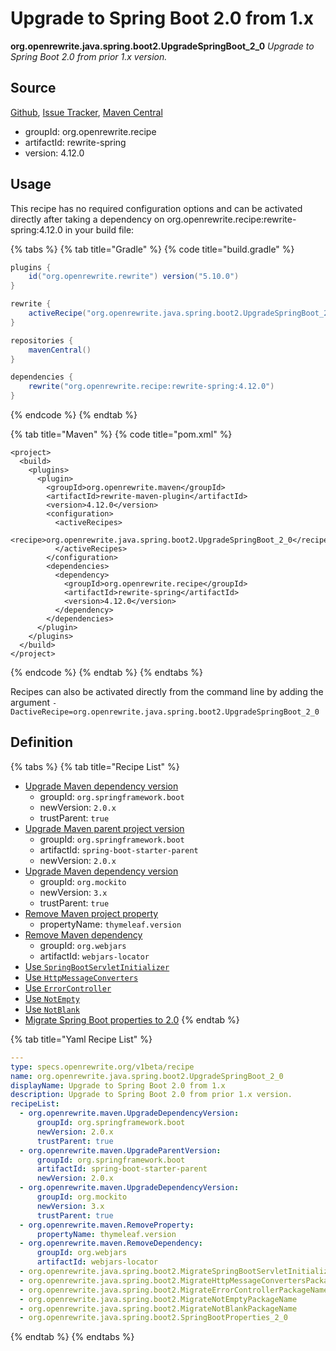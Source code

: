# Upgrade to Spring Boot 2.0 from 1.x

 **org.openrewrite.java.spring.boot2.UpgradeSpringBoot\_2\_0** _Upgrade to Spring Boot 2.0 from prior 1.x version._

## Source

[Github](https://github.com/openrewrite/rewrite-spring), [Issue Tracker](https://github.com/openrewrite/rewrite-spring/issues), [Maven Central](https://search.maven.org/artifact/org.openrewrite.recipe/rewrite-spring/4.12.0/jar)

* groupId: org.openrewrite.recipe
* artifactId: rewrite-spring
* version: 4.12.0

## Usage

This recipe has no required configuration options and can be activated directly after taking a dependency on org.openrewrite.recipe:rewrite-spring:4.12.0 in your build file:

{% tabs %}
{% tab title="Gradle" %}
{% code title="build.gradle" %}
```groovy
plugins {
    id("org.openrewrite.rewrite") version("5.10.0")
}

rewrite {
    activeRecipe("org.openrewrite.java.spring.boot2.UpgradeSpringBoot_2_0")
}

repositories {
    mavenCentral()
}

dependencies {
    rewrite("org.openrewrite.recipe:rewrite-spring:4.12.0")
}
```
{% endcode %}
{% endtab %}

{% tab title="Maven" %}
{% code title="pom.xml" %}
```markup
<project>
  <build>
    <plugins>
      <plugin>
        <groupId>org.openrewrite.maven</groupId>
        <artifactId>rewrite-maven-plugin</artifactId>
        <version>4.12.0</version>
        <configuration>
          <activeRecipes>
            <recipe>org.openrewrite.java.spring.boot2.UpgradeSpringBoot_2_0</recipe>
          </activeRecipes>
        </configuration>
        <dependencies>
          <dependency>
            <groupId>org.openrewrite.recipe</groupId>
            <artifactId>rewrite-spring</artifactId>
            <version>4.12.0</version>
          </dependency>
        </dependencies>
      </plugin>
    </plugins>
  </build>
</project>
```
{% endcode %}
{% endtab %}
{% endtabs %}

Recipes can also be activated directly from the command line by adding the argument `-DactiveRecipe=org.openrewrite.java.spring.boot2.UpgradeSpringBoot_2_0`

## Definition

{% tabs %}
{% tab title="Recipe List" %}
* [Upgrade Maven dependency version](../../../maven/upgradedependencyversion.md)
  * groupId: `org.springframework.boot`
  * newVersion: `2.0.x`
  * trustParent: `true`
* [Upgrade Maven parent project version](../../../maven/upgradeparentversion.md)
  * groupId: `org.springframework.boot`
  * artifactId: `spring-boot-starter-parent`
  * newVersion: `2.0.x`
* [Upgrade Maven dependency version](../../../maven/upgradedependencyversion.md)
  * groupId: `org.mockito`
  * newVersion: `3.x`
  * trustParent: `true`
* [Remove Maven project property](../../../maven/removeproperty.md)
  * propertyName: `thymeleaf.version`
* [Remove Maven dependency](../../../maven/removedependency.md)
  * groupId: `org.webjars`
  * artifactId: `webjars-locator`
* [Use `SpringBootServletInitializer`](migratespringbootservletinitializerpackagename.md)
* [Use `HttpMessageConverters`](migratehttpmessageconverterspackagename.md)
* [Use `ErrorController`](migrateerrorcontrollerpackagename.md)
* [Use `NotEmpty`](migratenotemptypackagename.md)
* [Use `NotBlank`](migratenotblankpackagename.md)
* [Migrate Spring Boot properties to 2.0](springbootproperties_2_0.md)
{% endtab %}

{% tab title="Yaml Recipe List" %}
```yaml
---
type: specs.openrewrite.org/v1beta/recipe
name: org.openrewrite.java.spring.boot2.UpgradeSpringBoot_2_0
displayName: Upgrade to Spring Boot 2.0 from 1.x
description: Upgrade to Spring Boot 2.0 from prior 1.x version.
recipeList:
  - org.openrewrite.maven.UpgradeDependencyVersion:
      groupId: org.springframework.boot
      newVersion: 2.0.x
      trustParent: true
  - org.openrewrite.maven.UpgradeParentVersion:
      groupId: org.springframework.boot
      artifactId: spring-boot-starter-parent
      newVersion: 2.0.x
  - org.openrewrite.maven.UpgradeDependencyVersion:
      groupId: org.mockito
      newVersion: 3.x
      trustParent: true
  - org.openrewrite.maven.RemoveProperty:
      propertyName: thymeleaf.version
  - org.openrewrite.maven.RemoveDependency:
      groupId: org.webjars
      artifactId: webjars-locator
  - org.openrewrite.java.spring.boot2.MigrateSpringBootServletInitializerPackageName
  - org.openrewrite.java.spring.boot2.MigrateHttpMessageConvertersPackageName
  - org.openrewrite.java.spring.boot2.MigrateErrorControllerPackageName
  - org.openrewrite.java.spring.boot2.MigrateNotEmptyPackageName
  - org.openrewrite.java.spring.boot2.MigrateNotBlankPackageName
  - org.openrewrite.java.spring.boot2.SpringBootProperties_2_0
```
{% endtab %}
{% endtabs %}

